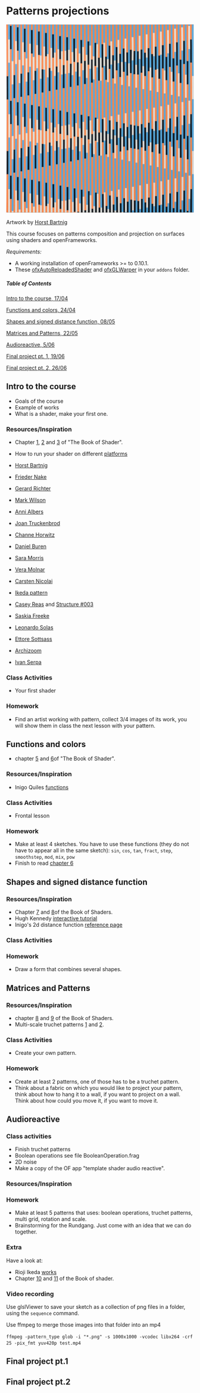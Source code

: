 # Patterns projections

![img](img/horst-bartnig.jpg)

Artwork by [Horst Bartnig](https://de.wikipedia.org/wiki/Horst_Bartnig)

This course focuses on patterns composition and projection on surfaces using shaders and openFrameworks.

*Requirements:*

- A working installation of openFrameworks >= to 0.10.1.
- These [ofxAutoReloadedShader](https://github.com/andreasmuller/ofxAutoReloadedShader) and [ofxGLWarper](https://github.com/roymacdonald/ofxGLWarper) in your `addons` folder. 


##### Table of Contents

[Intro to the course, 17/04](#intro-to-the-course)

[Functions and colors, 24/04](#functions-and-colors)

[Shapes and signed distance function, 08/05](#shapes-and-signed-distance-function)

[Matrices and Patterns, 22/05](#matrices-and-patterns)

[Audioreactive, 5/06](#audioreactive) 

[Final project pt. 1, 19/06](#final-project-pt1)

[Final project pt. 2, 26/06](#final-project-pt2)


<a name="#intro-to-the-course">

## Intro to the course

</a>

- Goals of the course
- Example of works
- What is a shader, make your first one.

### Resources/Inspiration

- Chapter [1](https://thebookofshaders.com/01/), [2](https://thebookofshaders.com/02/) and [3](https://thebookofshaders.com/03/) of "The Book of Shader".
- How to run your shader on different [platforms](https://thebookofshaders.com/04/)


- [Horst Bartnig](https://www.google.com/search?q=horst+bartnig+patterns)
- [Frieder Nake](https://www.google.com/search?q=Frieder+Nake+patterns)
- [Gerard Richter](https://www.google.com/search?q=gerhard+richter+patterns)
- [Mark Wilson](https://www.google.com/search?q=Mark+Wilson+patterns)
- [Anni Albers](https://www.google.com/search?q=anni+albers)
- [Joan Truckenbrod](https://www.google.com/search?q=Joan+Truckenbrod+patterns)
- [Channe Horwitz](https://www.google.com/search?biw=1536&bih=754&tbm=isch&sa=1&ei=v6zeXJO2H8eQrgTR1rko&q=Channa+Horwitz+patterns)
- [Daniel Buren](https://www.google.com/search?q=Daniel+Buren+patterns)
- [Sara Morris](https://www.google.com/search?hl=en&source=hp&ei=mWqnXJ3zBcLjsAeIkrC4Bw&q=sarah+morris+pattern)
- [Vera Molnar](https://www.google.com/search?ei=IWOnXPm_GcOasAefhI5I&q=vera+molnar+patterns)
- [Carsten Nicolai](https://www.google.com/search?q=carsten+nicolai+patterns)
- [Ikeda pattern](https://www.google.com/search?biw=1024&bih=530&tbm=isch&sa=1&ei=NCPAXLSbKeWK1fAPxqiA4A8&q=ryoji+ikeda+pattern)
- [Casey Reas](http://reas.com/kttv/) and [Structure #003](https://artport.whitney.org/commissions/softwarestructures2016/s3_2/)
- [Saskia Freeke](http://sasj.tumblr.com/)
- [Leonardo Solas](http://solaas.com.ar/works/optic/optic.html)
- [Ettore Sottsass](https://www.google.com/search?q=ettore+sottsass+bacteria)
- [Archizoom](https://www.google.com/search?biw=1024&bih=530&tbm=isch&sa=1&ei=4BzAXOOwD4LRwQLN-ICYDQ&q=archizoom+patterns)
- [Ivan Serpa](https://www.google.com/search?q=Ivan+Serpa+patterns)


### Class Activities

- Your first shader

### Homework
- Find an artist working with pattern, collect 3/4 images of its work, you will show them in class the next lesson with your pattern.


<a name="#functions-and-colors">

## Functions and colors

</a>

- chapter [5](https://thebookofshaders.com/05/) and [6](https://thebookofshaders.com/06/)of "The Book of Shader".



### Resources/Inspiration

- Inigo Quiles [functions](http://www.iquilezles.org/www/articles/functions/functions.htm)

### Class Activities

- Frontal lesson

### Homework

- Make at least 4 sketches. You have to use these functions (they do not have to appear all in the same sketch): `sin`, `cos`, `tan`, `fract`, `step`, `smoothstep`, `mod`, `mix`, `pow` 
- Finish to read [chapter 6](https://thebookofshaders.com/06/)

<a name="#shapes-and-signed-distance-function">

## Shapes and signed distance function

</a>

### Resources/Inspiration

- Chapter [7](https://thebookofshaders.com/07/) and [8](https://thebookofshaders.com/08/)of the Book of Shaders.
- Hugh Kennedy [interactive tutorial](http://hughsk.io/fragment-foundry/chapters/07-distance-fields.html)
- Inigo's 2d distance function [reference page](https://www.iquilezles.org/www/articles/distfunctions2d/distfunctions2d.htm)

### Class Activities


### Homework
- Draw a form that combines several shapes.


<a name="#matrices-and-patterns">

## Matrices and Patterns

</a>


### Resources/Inspiration

- chapter [8](https://thebookofshaders.com/08/) and [9](https://thebookofshaders.com/09/) of the Book of Shaders.
- Multi-scale truchet patterns [1](http://archive.bridgesmathart.org/2018/bridges2018-39.pdf) and [2](https://christophercarlson.com/portfolio/multi-scale-truchet-patterns/).

### Class Activities

- Create your own pattern.


### Homework
- Create at least 2 patterns, one of those has to be a truchet pattern.
- Think about a fabric on which you would like to project your pattern, think about how to hang it to a wall, if you want to project on a wall. Think about how could you move it, if you want to move it.


<a name="#audioreactive">

## Audioreactive

</a>


### Class activities

- Finish truchet patterns
- Boolean operations see file BooleanOperation.frag
- 2D noise
- Make a copy of the OF app "template shader audio reactive".

### Resources/Inspiration


### Homework

- Make at least 5 patterns that uses: boolean operations, truchet patterns, multi grid, rotation and scale.
- Brainstorming for the Rundgang. Just come with an idea that we can do together.

### Extra

Have a look at:
- Rioji Ikeda [works](http://www.ryojiikeda.com/)
- Chapter [10](https://thebookofshaders.com/10/) and [11](https://thebookofshaders.com/11/) of the Book of shader.


### Video recording

Use glslViewer to save your sketch as a collection of png files in a folder, using the `sequence` command.

Use ffmpeg to merge those images into that folder into an mp4

`ffmpeg -pattern_type glob -i "*.png" -s 1000x1000 -vcodec libx264 -crf 25 -pix_fmt yuv420p test.mp4`

<a name="#final-project-pt1">

## Final project pt.1

</a>


<a name="#final-project-pt2">

## Final project pt.2

</a>




